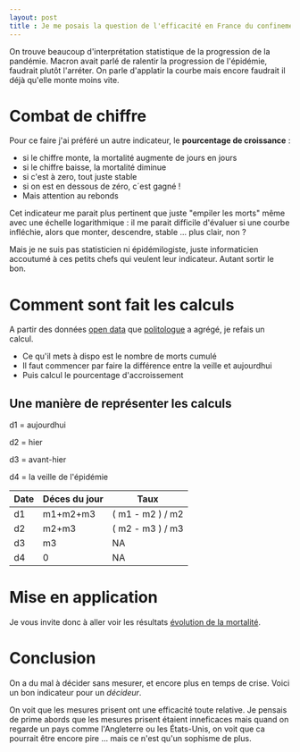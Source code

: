 ```yaml
---
layout: post
title : Je me posais la question de l'efficacité en France du confinement
---
```


On trouve beaucoup d'interprétation statistique de la progression de la pandémie.
Macron avait parlé de ralentir la progression de l'épidémie, faudrait plutôt l'arréter.
On parle d'applatir la courbe mais encore faudrait il déjà qu'elle monte moins vite.

# Combat de chiffre

Pour ce faire j'ai préféré un autre indicateur, le **pourcentage de croissance** :
 - si le chiffre monte, la mortalité augmente de jours en jours
 - si le chiffre baisse, la mortalité diminue
 - si c'est à zero, tout juste stable
 - si on est en dessous de zéro, c´est gagné !
 - Mais attention au rebonds
 
 Cet indicateur me parait plus pertinent que juste "empiler les morts" même avec une échelle logarithmique : 
 il me parait difficile d'évaluer si une courbe infléchie, alors que monter, descendre, stable ... plus clair, non ?
 
 Mais je ne suis pas statisticien ni épidémilogiste, juste informaticien accoutumé à ces petits chefs qui veulent leur indicateur. Autant sortir le bon. 
 
# Comment sont fait les calculs

A partir des données [open data](https://www.data.gouv.fr/fr/datasets/coronavirus-covid19-evolution-par-pays-et-dans-le-monde-maj-quotidienne/#_) 
que [politologue](https://politogue.com) a agrégé, je refais un calcul. 
 - Ce qu'il mets à dispo est le nombre de morts cumulé
 - Il faut commencer par faire la différence entre la veille et aujourdhui
 - Puis calcul le pourcentage d'accroissement
 
 ## Une manière de représenter les calculs
 
 d1 = aujourdhui
 
 d2 = hier
 
 d3 = avant-hier
 
 d4 = la veille de l'épidémie
 
 | Date | Déces du jour | Taux                                  | 
 | ---- | ------------- | ------------------------------------- | 
 | d1   | m1+m2+m3    | ( m1 - m2 ) / m2                      |
 | d2   | m2+m3    | ( m2 - m3 ) / m3                    | 
 | d3   | m3    |  NA                                    | 
 | d4   | 0     |  NA                                    | 

# Mise en application

Je vous invite donc à aller voir les résultats [évolution de la mortalité](/covid).

# Conclusion

On a du mal à décider sans mesurer, et encore plus en temps de crise. Voici un bon indicateur pour un _décideur_.

On voit que les mesures prisent ont une efficacité toute relative. Je pensais de prime abords que les mesures prisent étaient inneficaces 
mais quand on regarde un pays comme l'Angleterre ou les États-Unis, on voit que ca pourrait être encore pire ... mais ce n'est qu'un sophisme de plus.
